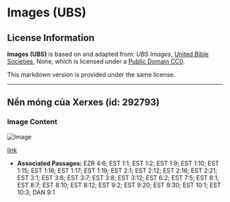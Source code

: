 # Images (UBS)

## License Information

**Images (UBS)** is based on and adapted from: _UBS Images_, [United Bible Societies](https://unitedbiblesocieties.org/), None, which is licensed under a [Public Domain CC0](https://creativecommons.org/public-domain/cc0/).

This markdown version is provided under the same license.



--------------------------------

## Nền móng của Xerxes (id: 292793)

### Image Content

![Image](https://cdn.aquifer.bible/aquifer-content/resources/Media/WEB-0242_foundation_slab_of_xerxes.jpg)

[link](https://cdn.aquifer.bible/aquifer-content/resources/Media/WEB-0242_foundation_slab_of_xerxes.jpg)

* **Associated Passages:** EZR 4:6; EST 1:1; EST 1:2; EST 1:9; EST 1:10; EST 1:15; EST 1:16; EST 1:17; EST 1:19; EST 2:1; EST 2:12; EST 2:16; EST 2:21; EST 3:1; EST 3:6; EST 3:7; EST 3:8; EST 3:12; EST 6:2; EST 7:5; EST 8:1; EST 8:7; EST 8:10; EST 8:12; EST 9:2; EST 9:20; EST 9:30; EST 10:1; EST 10:3; DAN 9:1

